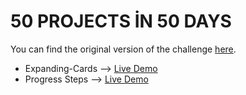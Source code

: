 # 50 PROJECTS İN 50 DAYS


You can find the original version of the challenge [here](https://github.com/bradtraversy/50projects50days).



* Expanding-Cards --> [Live Demo](https://resonant-maamoul-c5ceff.netlify.app/)
* Progress Steps --> [Live Demo](https://joyful-panda-467d48.netlify.app/)
